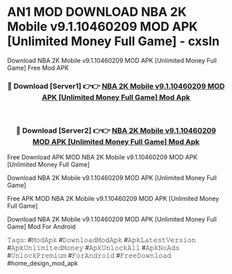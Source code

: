 # AN1 MOD DOWNLOAD NBA 2K Mobile v9.1.10460209 MOD APK [Unlimited Money Full Game] - cxsln
Download NBA 2K Mobile v9.1.10460209 MOD APK [Unlimited Money Full Game] Free Mod APK

<div align="center">
<h3>🔴 Download [Server1] 👉👉 <a href="https://apk-comot.site?title=NBA_2K_Mobile_v9.1.10460209_MOD_APK_[Unlimited_Money_Full_Game]">NBA 2K Mobile v9.1.10460209 MOD APK [Unlimited Money Full Game] Mod Apk</a></h3><br>

<h3>🔴 Download [Server2] 👉👉 <a href="https://apk-comot.site?title=NBA_2K_Mobile_v9.1.10460209_MOD_APK_[Unlimited_Money_Full_Game]">NBA 2K Mobile v9.1.10460209 MOD APK [Unlimited Money Full Game] Mod Apk</a></h3>
</div>


Free Download APK MOD NBA 2K Mobile v9.1.10460209 MOD APK [Unlimited Money Full Game]

Download NBA 2K Mobile v9.1.10460209 MOD APK [Unlimited Money Full Game] 

Free APK MOD NBA 2K Mobile v9.1.10460209 MOD APK [Unlimited Money Full Game] 

Download NBA 2K Mobile v9.1.10460209 MOD APK [Unlimited Money Full Game] Mod For Android

𝚃𝚊𝚐𝚜: #𝙼𝚘𝚍𝙰𝚙𝚔 #𝙳𝚘𝚠𝚗𝚕𝚘𝚊𝚍𝙼𝚘𝚍𝙰𝚙𝚔 #𝙰𝚙𝚔𝙻𝚊𝚝𝚎𝚜𝚝𝚅𝚎𝚛𝚜𝚒𝚘𝚗 #𝙰𝚙𝚔𝚄𝚗𝚕𝚒𝚖𝚒𝚝𝚎𝚍𝙼𝚘𝚗𝚎𝚢 #𝙰𝚙𝚔𝚄𝚗𝚕𝚘𝚌𝚔𝙰𝚕𝚕 #𝙰𝚙𝚔𝙽𝚘𝙰𝚍𝚜 #𝚄𝚗𝚕𝚘𝚌𝚔𝙿𝚛𝚎𝚖𝚒𝚞𝚖 #𝙵𝚘𝚛𝙰𝚗𝚍𝚛𝚘𝚒𝚍 #𝙵𝚛𝚎𝚎𝙳𝚘𝚠𝚗𝚕𝚘𝚊𝚍 #home_design_mod_apk